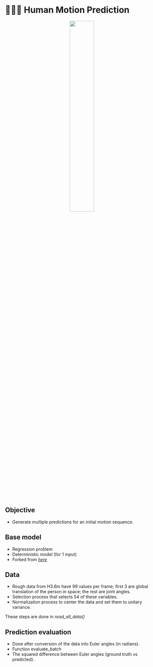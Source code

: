 # 🚶🏽‍♀️ **Human Motion Prediction**

<p align="center">
    <img width="40%" src="https://raw.githubusercontent.com/saracarolina12/IA_School/master/MUFRAMEX/Challenge/imgs/walking.gif"> </img>
</p>

## **Objective**
- Generate multiple predictions for an initial motion sequence.

## **Base model**
- Regression problem
- Deterministic model (for 1 input)
- Forked from <u>_[here]()_</u>

## **Data**
- Rough data from H3.6m have 99 values per frame; first 3 are global translation of the person in space; the rest are joint angles.
- Selection process that selects 54 of these variables.
- Normalization process to center the data and set them to unitary variance.

These steps are done in _read_all_data()_

## **Prediction evaluation**
- Done after conversion of the data into Euler angles (in radians).
- Function evaluate_batch
- The squared difference between Euler angles (ground truth vs predicted).